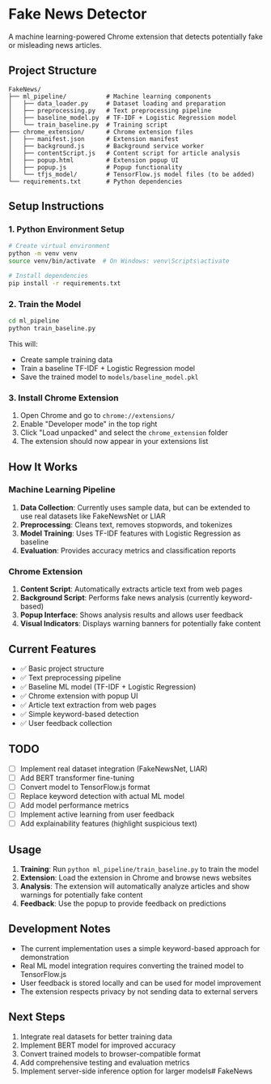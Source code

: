 # Fake News Detector

A machine learning-powered Chrome extension that detects potentially fake or misleading news articles.

## Project Structure

```
FakeNews/
├── ml_pipeline/           # Machine learning components
│   ├── data_loader.py     # Dataset loading and preparation
│   ├── preprocessing.py   # Text preprocessing pipeline
│   ├── baseline_model.py  # TF-IDF + Logistic Regression model
│   └── train_baseline.py  # Training script
├── chrome_extension/      # Chrome extension files
│   ├── manifest.json      # Extension manifest
│   ├── background.js      # Background service worker
│   ├── contentScript.js   # Content script for article analysis
│   ├── popup.html         # Extension popup UI
│   ├── popup.js           # Popup functionality
│   └── tfjs_model/        # TensorFlow.js model files (to be added)
└── requirements.txt       # Python dependencies
```

## Setup Instructions

### 1. Python Environment Setup

```bash
# Create virtual environment
python -m venv venv
source venv/bin/activate  # On Windows: venv\Scripts\activate

# Install dependencies
pip install -r requirements.txt
```

### 2. Train the Model

```bash
cd ml_pipeline
python train_baseline.py
```

This will:
- Create sample training data
- Train a baseline TF-IDF + Logistic Regression model
- Save the trained model to `models/baseline_model.pkl`

### 3. Install Chrome Extension

1. Open Chrome and go to `chrome://extensions/`
2. Enable "Developer mode" in the top right
3. Click "Load unpacked" and select the `chrome_extension` folder
4. The extension should now appear in your extensions list

## How It Works

### Machine Learning Pipeline

1. **Data Collection**: Currently uses sample data, but can be extended to use real datasets like FakeNewsNet or LIAR
2. **Preprocessing**: Cleans text, removes stopwords, and tokenizes
3. **Model Training**: Uses TF-IDF features with Logistic Regression as baseline
4. **Evaluation**: Provides accuracy metrics and classification reports

### Chrome Extension

1. **Content Script**: Automatically extracts article text from web pages
2. **Background Script**: Performs fake news analysis (currently keyword-based)
3. **Popup Interface**: Shows analysis results and allows user feedback
4. **Visual Indicators**: Displays warning banners for potentially fake content

## Current Features

- ✅ Basic project structure
- ✅ Text preprocessing pipeline
- ✅ Baseline ML model (TF-IDF + Logistic Regression)
- ✅ Chrome extension with popup UI
- ✅ Article text extraction from web pages
- ✅ Simple keyword-based detection
- ✅ User feedback collection

## TODO

- [ ] Implement real dataset integration (FakeNewsNet, LIAR)
- [ ] Add BERT transformer fine-tuning
- [ ] Convert model to TensorFlow.js format
- [ ] Replace keyword detection with actual ML model
- [ ] Add model performance metrics
- [ ] Implement active learning from user feedback
- [ ] Add explainability features (highlight suspicious text)

## Usage

1. **Training**: Run `python ml_pipeline/train_baseline.py` to train the model
2. **Extension**: Load the extension in Chrome and browse news websites
3. **Analysis**: The extension will automatically analyze articles and show warnings for potentially fake content
4. **Feedback**: Use the popup to provide feedback on predictions

## Development Notes

- The current implementation uses a simple keyword-based approach for demonstration
- Real ML model integration requires converting the trained model to TensorFlow.js
- User feedback is stored locally and can be used for model improvement
- The extension respects privacy by not sending data to external servers

## Next Steps

1. Integrate real datasets for better training data
2. Implement BERT model for improved accuracy  
3. Convert trained models to browser-compatible format
4. Add comprehensive testing and evaluation metrics
5. Implement server-side inference option for larger models# FakeNews
